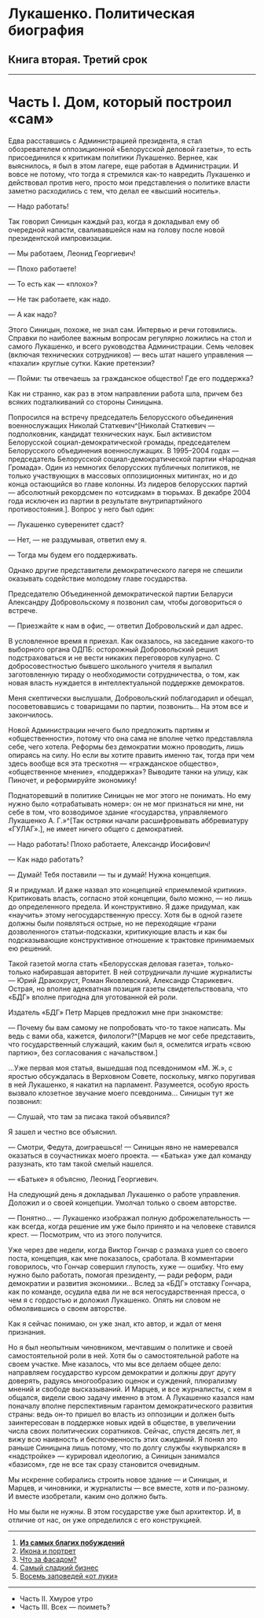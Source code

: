 # Лукашенко. Политическая биография
## Книга вторая. Третий срок

---

# Часть I. Дом, который построил «сам»

Едва расставшись с Администрацией президента, я стал обозревателем оппозиционной «Белорусской деловой газеты», то есть присоединился к критикам политики Лукашенко. Вернее, как выяснилось, я был в этом лагере, еще работая в Администрации. И вовсе не потому, что тогда я стремился как-то навредить Лукашенко и действовал против него, просто мои представления о политике власти заметно расходились с тем, что делал ее «высший носитель».

— Надо работать\!

Так говорил Синицын каждый раз, когда я докладывал ему об очередной напасти, сваливавшейся нам на голову после новой президентской импровизации.

— Мы работаем, Леонид Георгиевич\!

— Плохо работаете\!

— То есть как — «плохо»?

— Не так работаете, как надо.

— А как надо?

Этого Синицын, похоже, не знал сам. Интервью и речи готовились. Справки по наиболее важным вопросам регулярно ложились на стол и самого Лукашенко, и всего руководства Администрации. Семь человек \(включая технических сотрудников\) — весь штат нашего управления — «пахали» круглые сутки. Какие претензии?

— Пойми: ты отвечаешь за гражданское общество\! Где его поддержка?

Как ни странно, как раз в этом направлении работа шла, причем без всяких подталкиваний со стороны Синицына.

Попросился на встречу председатель Белорусского объединения военнослужащих Николай Статкевич^[Николай Статкевич — подполковник, кандидат технических наук. Был активистом Белорусской социал-демократической громады, председателем Белорусского объединения военнослужащих. В 1995–2004 годах — председатель Белорусской социал-демократической партии «Народная Громада». Один из немногих белорусских публичных политиков, не только участвующих в массовых оппозиционных митингах, но и до конца остающийся во главе колонны. Из лидеров белорусских партий — абсолютный рекордсмен по «отсидкам» в тюрьмах. В декабре 2004 года исключен из партии в результате внутрипартийного противостояния.]. Вопрос у него был один:

— Лукашенко суверенитет сдаст?

— Нет, — не раздумывая, ответил ему я.

— Тогда мы будем его поддерживать.

Однако другие представители демократического лагеря не спешили оказывать содействие молодому главе государства.

Председателю Объединенной демократической партии Беларуси Александру Добровольскому я позвонил сам, чтобы договориться о встрече.

— Приезжайте к нам в офис, — ответил Добровольский и дал адрес.

В условленное время я приехал. Как оказалось, на заседание какого-то выборного органа ОДПБ: осторожный Добровольский решил подстраховаться и не вести никаких переговоров кулуарно. С добросовестностью бывшего школьного учителя я выпалил заготовленную тираду о необходимости сотрудничества, о том, как новая власть нуждается в интеллектуальной поддержке демократов.

Меня скептически выслушали, Добровольский поблагодарил и обещал, посоветовавшись с товарищами по партии, позвонить… На этом все и закончилось.

Новой Администрации нечего было предложить партиям и «общественности», потому что она сама не вполне четко представляла себе, чего хотела. Реформы без демократии можно проводить, лишь опираясь на силу. Но если вы хотите править именно так, тогда при чем здесь вообще вся эта трескотня — «гражданское общество», «общественное мнение», «поддержка»? Выводите танки на улицу, как Пиночет, и реформируйте экономику\!

Поднаторевший в политике Синицын не мог этого не понимать. Но ему нужно было «отрабатывать номер»: он не мог признаться ни мне, ни себе в том, что возводимое здание «государства, управляемого Лукашенко А. Г.»^[Так остряки начали расшифровывать аббревиатуру «ГУЛАГ».], не имеет ничего общего с демократией.

— Надо работать\! Плохо работаете, Александр Иосифович\!

— Как надо работать?

— Думай\! Тебя поставили — ты и думай\! Нужна концепция.

Я и придумал. И даже назвал это концепцией «приемлемой критики». Критиковать власть, согласно этой концепции, было можно, — но лишь до определенного предела. И конструктивно. Я даже придумал, как «научить» этому негосударственную прессу. Хотя бы в одной газете должны были появляться острые, но не переходящие «грани дозволенного» статьи-подсказки, критикующие власть и как бы подсказывающие конструктивное отношение к трактовке принимаемых ею решений.

Такой газетой могла стать «Белорусская деловая газета», только-только набиравшая авторитет. В ней сотрудничали лучшие журналисты — Юрий Дракохруст, Роман Яковлевский, Александр Старикевич. Острая, но вполне адекватная позиция газеты свидетельствовала, что «БДГ» вполне пригодна для уготованной ей роли.

Издатель «БДГ» Петр Марцев предложил мне при знакомстве:

— Почему бы вам самому не попробовать что-то такое написать. Мы ведь с вами оба, кажется, филологи?^[Марцев не мог себе представить, что государственный служащий, каким был я, осмелится играть «свою партию», без согласования с начальством.]

…Уже первая моя статья, вышедшая под псевдонимом «М. Ж.», с яростью обсуждалась в Верховном Совете, поскольку, мягко поругивая в ней Лукашенко, я накатил на парламент. Разумеется, особую ярость вызвало клозетное звучание моего псевдонима… Синицын тут же позвонил:

— Слушай, что там за писака такой объявился?

Я зашел и честно все объяснил.

— Смотри, Федута, доиграешься\! — Синицын явно не намеревался оказаться в соучастниках моего проекта. — «Батька» уже дал команду разузнать, кто там такой смелый нашелся.

— «Батьке» я объясню, Леонид Георгиевич.

На следующий день я докладывал Лукашенко о работе управления. Доложил и о своей концепции. Умолчал только о своем авторстве.

— Понятно… — Лукашенко изображал полную доброжелательность — как всегда, когда решение им уже было принято и на человеке ставился крест. — Посмотрим, что из этого получится.

Уже через две недели, когда Виктор Гончар с размаха ушел со своего поста, концепция, как мне показалось, сработала. В комментарии говорилось, что Гончар совершил глупость, хуже — ошибку. Что ему нужно было работать, помогая президенту, — ради реформ, ради демократии и развития экономики… Вслед за «БДГ» отставку Гончара, как по команде, осудила едва ли не вся негосударственная пресса, о чем я с гордостью и доложил Лукашенко. Опять ни словом не обмолвившись о своем авторстве.


Как я сейчас понимаю, он уже знал, кто автор, и ждал от меня признания.

Но я был неопытным чиновником, мечтавшим о политике и своей самостоятельной роли в ней. Хотя бы о самостоятельной работе на своем участке. Мне казалось, что мы все делаем общее дело: направляем государство курсом демократии и должны друг другу доверять, радуясь многообразию оценок и суждений, плюрализму мнений и свободе высказываний. И Марцев, и все журналисты, с кем я общался, видели свою задачу именно в этом. А Лукашенко казался нам поначалу вполне перспективным гарантом демократического развития страны: ведь он-то пришел во власть из оппозиции и должен быть заинтересован в поддержке новых идей в обществе, в увеличении числа своих политических соратников. Сейчас, спустя десять лет, я вижу всю наивность и беспочвенность этих ожиданий. Я понял это раньше Синицына лишь потому, что по долгу службы «кувыркался» в «надстройке» — курировал идеологию, а Синицын занимался «базисом», где не все так сразу становится очевидным.

Мы искренне собирались строить новое здание — и Синицын, и Марцев, и чиновники, и журналисты — все вместе, хотя и по-разному. И вместе изобретали, каким оно должно быть.

Но мы были не нужны. В этом государстве уже был архитектор. И, в отличие от нас, он уже определился с его конструкцией.

---

1. [**Из самых благих побуждений**](./1./md)
2. [Икона и портрет](./2./md)
3. [Что за фасадом?](./3./md)
4. [Самый сладкий бизнес](./4./md)
5. [Восемь заповедей «от луки»](./5./md)

---

+ Часть II. Хмурое утро
+ Часть III. Всех — поиметь?
